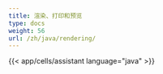 ```yaml
---
title: 渲染、打印和预览
type: docs
weight: 56
url: /zh/java/rendering/
---
```


{{< app/cells/assistant language="java" >}}
